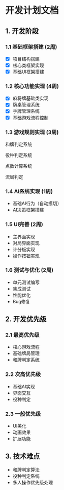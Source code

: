 # 开发计划文档

## 1. 开发阶段

### 1.1 基础框架搭建 (2周)

* [X] 项目结构搭建
* [X] 核心类框架实现
* [X] 基础UI框架搭建

### 1.2 核心功能实现 (4周)

* [X] 麻将牌基础类实现
* [X] 牌桌管理系统
* [X] 手牌管理系统
* [X] 基础游戏流程控制

### 1.3 游戏规则实现 (3周)

和牌判定系统

役种判定系统

点数计算系统

流局判定

### 1.4 AI系统实现 (1周)

* 基础AI行为（自动摸切）
* AI决策框架搭建

### 1.5 UI完善 (2周)

* 主界面实现
* 对局界面实现
* 计分板实现
* 操作按钮实现

### 1.6 测试与优化 (2周)

* 单元测试编写
* 集成测试
* 性能优化
* Bug修复

## 2. 开发优先级

### 2.1 最高优先级

* 核心游戏流程
* 基础牌局管理
* 和牌判定系统

### 2.2 次高优先级

* 基础AI实现
* 界面交互
* 役种判定

### 2.3 一般优先级

* UI美化
* 动画效果
* 扩展功能

## 3. 技术难点

* 和牌判定算法
* 役种判定系统
* 多人操作优先级处理
